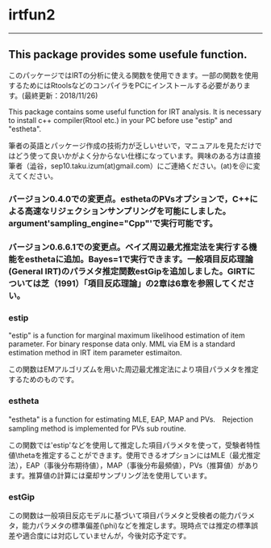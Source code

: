 # irtfun2
------
## This package provides some usefule function.
このパッケージではIRTの分析に使える関数を使用できます。一部の関数を使用するためにはRtoolsなどのコンパイラをPCにインストールする必要があります。(最終更新：2018/11/26)

This package contains some useful function for IRT analysis. It is necessary to install c++ compiler(Rtool etc.) in your PC before use "estip" and "estheta".

筆者の英語とパッケージ作成の技術力が乏しいせいで，マニュアルを見ただけではどう使って良いかがよく分からない仕様になっています。興味のある方は直接筆者（澁谷，sep10.taku.izum(at)gmail.com）にご連絡ください。(at)を＠に変えてください。

### バージョン0.4.0での変更点。esthetaのPVsオプションで，C++による高速なリジェクションサンプリングを可能にしました。argument'sampling_engine="Cpp"'で実行可能です。

### バージョン0.6.6.1での変更点。ベイズ周辺最尤推定法を実行する機能をesthetaに追加。Bayes=1で実行できます。一般項目反応理論(General IRT)のパラメタ推定関数estGipを追加しました。GIRTについては芝（1991）「項目反応理論」の2章は6章を参照してください。

### estip
"estip" is a function for marginal maximum likelihood estimation of item parameter. For binary response data only. MML via EM is a standard estimation method in IRT item parameter estimaiton.

この関数はEMアルゴリズムを用いた周辺最尤推定法により項目パラメタを推定するためのものです。

### estheta
"estheta" is a function for estimating MLE, EAP, MAP and PVs.　Rejection sampling method is implemented for PVs sub routine.

この関数では'estip'などを使用して推定した項目パラメタを使って，受験者特性値\thetaを推定することができます。使用できるオプションにはMLE（最尤推定法），EAP（事後分布期待値），MAP（事後分布最頻値），PVs（推算値）があります。推算値の計算には棄却サンプリング法を使用しています。

### estGip
この関数は一般項目反応モデルに基づいて項目パラメタと受検者の能力パラメタ，能力パラメタの標準偏差(\phi)などを推定します。現時点では推定の標準誤差や適合度には対応していませんが，今後対応予定です。
